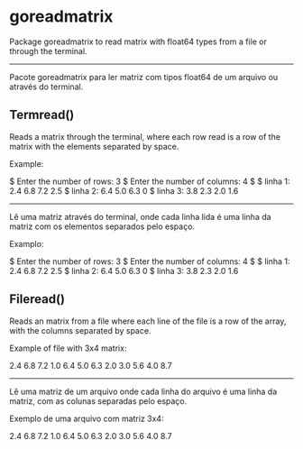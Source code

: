 # goreadmatrix

Package goreadmatrix to read matrix with float64 types from a file or through the terminal.

___________________________________________________________________________________________
Pacote goreadmatrix para ler matriz com tipos float64 de um arquivo ou através do terminal.

## Termread()

Reads a matrix through the terminal, where each row read is a row of the matrix with the elements separated by space.

Example:

$ Enter the number of rows: 3
$ Enter the number of columns: 4
$
$ linha 1: 2.4 6.8 7.2 2.5
$ linha 2: 6.4 5.0 6.3 0
$ linha 3: 3.8 2.3 2.0 1.6

_____________________________________________________________________________________________________________________
Lê uma matriz através do terminal, onde cada linha lida é uma linha da matriz com os elementos separados pelo espaço.

Examplo:

$ Enter the number of rows: 3
$ Enter the number of columns: 4
$
$ linha 1: 2.4 6.8 7.2 2.5
$ linha 2: 6.4 5.0 6.3 0
$ linha 3: 3.8 2.3 2.0 1.6

## Fileread()

Reads an matrix from a file where each line of the file is a row of the array, with the columns separated by space.

Example of file with 3x4 matrix:

2.4 6.8 7.2 1.0
6.4 5.0 6.3 2.0
3.0 5.6 4.0 8.7

___________________________________________________________________________________________________________________
Lê uma matriz de um arquivo onde cada linha do arquivo é uma linha da matriz, com as colunas separadas pelo espaço.

Exemplo de uma arquivo com matriz 3x4:

2.4 6.8 7.2 1.0
6.4 5.0 6.3 2.0
3.0 5.6 4.0 8.7